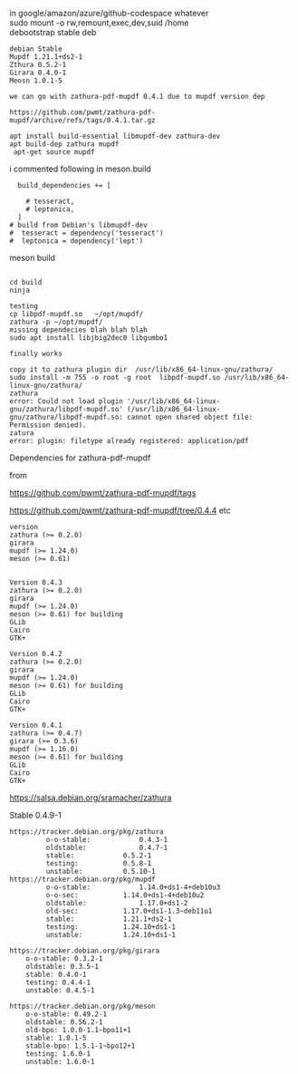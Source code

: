 in google/amazon/azure/github-codespace whatever   
sudo mount -o rw,remount,exec,dev,suid  /home   
debootstrap stable deb   


```
debian Stable 
Mupdf 1.21.1+ds2-1 	
Zthura 0.5.2-1 
Girara 0.4.0-1 
Meosn 1.0.1-5

we can go with zathura-pdf-mupdf 0.4.1 due to mupdf version dep

https://github.com/pwmt/zathura-pdf-mupdf/archive/refs/tags/0.4.1.tar.gz

apt install build-essential libmupdf-dev zathura-dev
apt build-dep zathura mupdf
 apt-get source mupdf
```

i commented following in meson.build
```
  build_dependencies += [
 
    # tesseract,
    # leptonica,
  ]
# build from Debian's libmupdf-dev
#  tesseract = dependency('tesseract')
#  leptonica = dependency('lept')
```

meson build
```
		
cd build
ninja

testing 
cp libpdf-mupdf.so   ~/opt/mupdf/
zathura -p ~/opt/mupdf/
missing dependecies blah blah blah
sudo apt install libjbig2dec0 libgumbo1

finally works 

copy it to zathura plugin dir  /usr/lib/x86_64-linux-gnu/zathura/
sudo install -m 755 -o root -g root  libpdf-mupdf.so /usr/lib/x86_64-linux-gnu/zathura/
zathura
error: Could not load plugin '/usr/lib/x86_64-linux-gnu/zathura/libpdf-mupdf.so' (/usr/lib/x86_64-linux-gnu/zathura/libpdf-mupdf.so: cannot open shared object file: Permission denied).
zatura 
error: plugin: filetype already registered: application/pdf

```


Dependencies for zathura-pdf-mupdf

from 

https://github.com/pwmt/zathura-pdf-mupdf/tags

https://github.com/pwmt/zathura-pdf-mupdf/tree/0.4.4 etc
```
version 
zathura (>= 0.2.0)
girara
mupdf (>= 1.24.0)
meson (>= 0.61)


Version 0.4.3
zathura (>= 0.2.0)
girara
mupdf (>= 1.24.0)
meson (>= 0.61) for building
GLib
Cairo
GTK+

Version 0.4.2
zathura (>= 0.2.0)
girara
mupdf (>= 1.24.0)
meson (>= 0.61) for building
GLib
Cairo
GTK+

Version 0.4.1       
zathura (>= 0.4.7)
girara (>= 0.3.6)
mupdf (>= 1.16.0)
meson (>= 0.61) for building
GLib
Cairo
GTK+

```
https://salsa.debian.org/sramacher/zathura

Stable 
0.4.9-1
```
https://tracker.debian.org/pkg/zathura
	 	 o-o-stable: 	 	 	0.4.3-1 	
	 	 oldstable: 	 	 	0.4.7-1 	
	 	 stable: 	 	 	0.5.2-1 	
	 	 testing: 	 	 	0.5.8-1	
	 	 unstable: 	 	 	0.5.10-1	
https://tracker.debian.org/pkg/mupdf
	 	 o-o-stable: 	 	 	1.14.0+ds1-4+deb10u3 	
	 	 o-o-sec: 	 	 	1.14.0+ds1-4+deb10u2 	
	 	 oldstable: 	 	 	1.17.0+ds1-2 	
	 	 old-sec: 	 	 	1.17.0+ds1-1.3~deb11u1
	 	 stable: 	 	 	1.21.1+ds2-1 	
	 	 testing: 	 	 	1.24.10+ds1-1 	
	 	 unstable: 	 	 	1.24.10+ds1-1

https://tracker.debian.org/pkg/girara
    o-o-stable: 0.3.2-1
    oldstable: 0.3.5-1
    stable: 0.4.0-1
    testing: 0.4.4-1
    unstable: 0.4.5-1

https://tracker.debian.org/pkg/meson
    o-o-stable: 0.49.2-1
    oldstable: 0.56.2-1
    old-bpo: 1.0.0-1.1~bpo11+1
    stable: 1.0.1-5
    stable-bpo: 1.5.1-1~bpo12+1
    testing: 1.6.0-1
    unstable: 1.6.0-1


```




